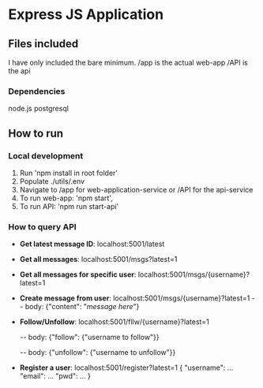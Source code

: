# Express JS Application

## Files included

I have only included the bare minimum.
/app is the actual web-app
/API is the api

### Dependencies

node.js
postgresql

## How to run

### Local development

1. Run 'npm install in root folder'
2. Populate ./utils/.env
3. Navigate to /app for web-application-service or /API for the api-service
4. To run web-app: 'npm start',
5. To run API: 'npm run start-api'

### How to query API

- **Get latest message ID**: localhost:5001/latest
- **Get all messages**: localhost:5001/msgs?latest=1
- **Get all messages for specific user**: localhost:5001/msgs/{username}?latest=1
- **Create message from user**: localhost:5001/msgs/{username}?latest=1
  -- body: {"content": "_message here_"}

- **Follow/Unfollow**: localhost:5001/fllw/{username}?latest=1

  -- body: {"follow": {"username to follow"}}

  -- body: {"unfollow": {"username to unfollow"}}

- **Register a user**: localhost:5001/register?latest=1
  {
  "username": ...
  "email": ...
  "pwd": ...
  }

